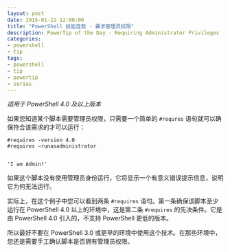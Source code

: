 ```yaml
---
layout: post
date: 2015-01-22 12:00:00
title: "PowerShell 技能连载 - 要求管理员权限"
description: PowerTip of the Day - Requiring Administrator Privileges
categories:
- powershell
- tip
tags:
- powershell
- tip
- powertip
- series
---
```

_适用于 PowerShell 4.0 及以上版本_

如果您知道某个脚本需要管理员权限，只需要一个简单的 `#requres` 语句就可以确保符合该需求的才可以运行：

    #requires -version 4.0
    #requires –runasadministrator


    'I am Admin!'

如果这个脚本没有使用管理员身份运行，它将显示一个有意义错误提示信息，说明它为何无法运行。

实际上，在这个例子中您可以看到两条 `#requires` 语句。第一条确保该脚本至少运行在 PowerShell 4.0 以上的环境中，这是第二条 `#requires` 的先决条件。它是由 PowerShell 4.0 引入的，不支持 PowerShell 更低的版本。

所以最好不要在 PowerShell 3.0 或更早的环境中使用这个技术。在那些环境中，您还是需要手工确认脚本是否拥有管理员权限。

<!--本文国际来源：[Requiring Administrator Privileges](http://community.idera.com/powershell/powertips/b/tips/posts/requiring-administrator-privileges)-->
